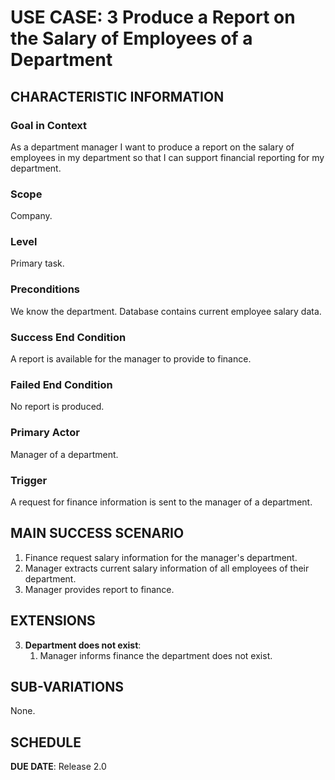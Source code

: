 # USE CASE: 3 Produce a Report on the Salary of Employees of a Department

## CHARACTERISTIC INFORMATION

### Goal in Context

As a department manager I want to produce a report on the salary of employees in my department so that I can support financial reporting for my department.

### Scope

Company.

### Level

Primary task.

### Preconditions

We know the department.  Database contains current employee salary data.

### Success End Condition

A report is available for the manager to provide to finance.

### Failed End Condition

No report is produced.

### Primary Actor

Manager of a department.

### Trigger

A request for finance information is sent to the manager of a department.

## MAIN SUCCESS SCENARIO

1. Finance request salary information for the manager's department.
2. Manager extracts current salary information of all employees of their department.
3. Manager provides report to finance.

## EXTENSIONS

3. **Department does not exist**:
    1. Manager informs finance the department does not exist.

## SUB-VARIATIONS

None.

## SCHEDULE

**DUE DATE**: Release 2.0
